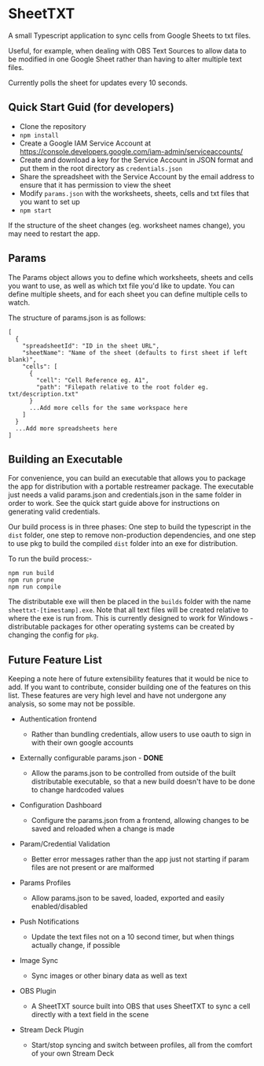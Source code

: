 # SheetTXT

A small Typescript application to sync cells from Google Sheets to txt files.

Useful, for example, when dealing with OBS Text Sources to allow data to be modified in one Google Sheet rather than having to alter multiple text files.

Currently polls the sheet for updates every 10 seconds.

## Quick Start Guid (for developers)

- Clone the repository
- `npm install`
- Create a Google IAM Service Account at https://console.developers.google.com/iam-admin/serviceaccounts/
- Create and download a key for the Service Account in JSON format and put them in the root directory as `credentials.json`
- Share the spreadsheet with the Service Account by the email address to ensure that it has permission to view the sheet
- Modify `params.json` with the worksheets, sheets, cells and txt files that you want to set up
- `npm start`

If the structure of the sheet changes (eg. worksheet names change), you may need to restart the app.

## Params

The Params object allows you to define which worksheets, sheets and cells you want to use, as well as which txt file you'd like to update. You can define multiple sheets, and for each sheet you can define multiple cells to watch.

The structure of params.json is as follows:

```
[
  {
    "spreadsheetId": "ID in the sheet URL",
    "sheetName": "Name of the sheet (defaults to first sheet if left blank)",
    "cells": [
      {
        "cell": "Cell Reference eg. A1",
        "path": "Filepath relative to the root folder eg. txt/description.txt"
      }
      ...Add more cells for the same workspace here
    ]
  }
  ...Add more spreadsheets here
]
```

## Building an Executable

For convenience, you can build an executable that allows you to package the app for distribution with a portable restreamer package. The executable just needs a valid params.json and credentials.json in the same folder in order to work. See the quick start guide above for instructions on generating valid credentials.

Our build process is in three phases: One step to build the typescript in the `dist` folder, one step to remove non-production dependencies, and one step to use pkg to build the compiled `dist` folder into an exe for distribution.

To run the build process:-

```
npm run build
npm run prune
npm run compile
```

The distributable exe will then be placed in the `builds` folder with the name `sheettxt-[timestamp].exe`. Note that all text files will be created relative to where the exe is run from. This is currently designed to work for Windows - distributable packages for other operating systems can be created by changing the config for `pkg`.

## Future Feature List

Keeping a note here of future extensibility features that it would be nice to add. If you want to contribute, consider building one of the features on this list. These features are very high level and have not undergone any analysis, so some may not be possible.

- Authentication frontend
  - Rather than bundling credentials, allow users to use oauth to sign in with their own google accounts

- Externally configurable params.json - **DONE**
  - Allow the params.json to be controlled from outside of the built distributable executable, so that a new build doesn't have to be done to change hardcoded values

- Configuration Dashboard
  - Configure the params.json from a frontend, allowing changes to be saved and reloaded when a change is made

- Param/Credential Validation
  - Better error messages rather than the app just not starting if param files are not present or are malformed

- Params Profiles
  - Allow params.json to be saved, loaded, exported and easily enabled/disabled

- Push Notifications
  - Update the text files not on a 10 second timer, but when things actually change, if possible

- Image Sync
  - Sync images or other binary data as well as text

- OBS Plugin
  - A SheetTXT source built into OBS that uses SheetTXT to sync a cell directly with a text field in the scene

- Stream Deck Plugin
  - Start/stop syncing and switch between profiles, all from the comfort of your own Stream Deck
